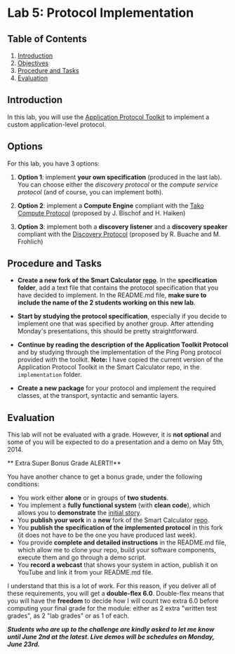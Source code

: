 # Lab 5: Protocol Implementation

## Table of Contents

1. [Introduction](#Introduction)
2. [Objectives](#Objectives)
2. [Procedure and Tasks](#ProcedureAndTasks)
3. [Evaluation](#Evaluation)

## <a name="Introduction"></a>Introduction

In this lab, you will use the [Application Protocol Toolkit](../../examples/12-ApplicationProtocolToolkit) to implement a custom application-level protocol. 


## <a name="Options"></a>Options

For this lab, you have 3 options:

1. **Option 1**: implement **your own specification** (produced in the last lab). You can choose either the *discovery protocol* or the *compute service protocol* (and of course, you can implement both).

2. **Option 2**: implement a **Compute Engine** compliant with the [Tako Compute Protocol](https://github.com/j-bischof/Smart-Calculator/blob/master/specification/rfc-tcp.txt) (proposed by J. Bischof and H. Haiken)

3. **Option 3**: implement both a **discovery listener** and a **discovery speaker** compliant with the [Discovery Protocol](https://github.com/rbuache/Smart-Calculator/blob/master/specification/SpecificationV1.md) (proposed by R. Buache and M. Frohlich)


## <a name="ProcedureAndTasks"></a>Procedure and Tasks

* **Create a new fork of the Smart Calculator [repo](https://github.com/wasadigi/Smart-Calculator)**. In the **specification folder**, add a text file that contains the protocol specification that you have decided to implement. In the README.md file, **make sure to include the name of the 2 students working on this new lab**.  
 
* **Start by studying the protocol specification**, especially if you decide to implement one that was specified by another group. After attending Monday's presentations, this should be pretty straightforward.

* **Continue by reading the description of the Application Toolkit Protocol** and by studying through the implementation of the Ping Pong protocol provided with the toolkit. **Note:** I have copied the current version of the Application Protocol Toolkit in the Smart Calculator repo, in the `implementation` folder.

* **Create a new package** for your protocol and implement the required classes, at the transport, syntactic and semantic layers.

## <a name="ProcedureAndTasks"></a>Evaluation

This lab will not be evaluated with a grade. However, it is **not optional** and some of you will be expected to do a presentation and a demo on May 5th, 2014.

** Extra Super Bonus Grade ALERT!!**

You have another chance to get a bonus grade, under the following conditions:

* You work either **alone** or in groups of **two students**.
* You implement a **fully functional system** (with **clean code**), which allows you to **demonstrate** the [initial story](https://github.com/wasadigi/Teaching-HEIGVD-RES/tree/master/labs/04-ProtocolSpecification#the-story).
* You **publish your work** in a **new** fork of the Smart Calculator [repo](https://github.com/wasadigi/Smart-Calculator).
* You **publish the specification of the implemented protocol** in this fork (it does not have to be the one you have produced last week).
* You provide **complete and detailed instructions** in the README.md file, which allow me to clone your repo, build your software components, execute them and go through a demo script.
* You **record a webcast** that shows your system in action, publish it on YouTube and link it from your README.md file.

I understand that this is a lot of work. For this reason, if you deliver all of these requirements, you will get a **double-flex 6.0**. Double-flex means that you will have the **freedom** to decide how I will count two extra 6.0 before computing your final grade for the module: either as 2 extra "written test grades", as 2 "lab grades" or as 1 of each.

***Students who are up to the challenge are kindly asked to let me know until June 2nd at the latest. Live demos will be schedules on Monday, June 23rd.***
